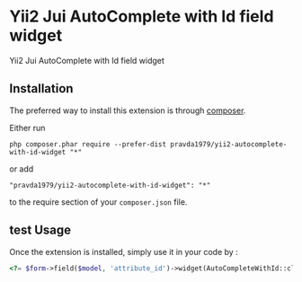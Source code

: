 Yii2 Jui AutoComplete with Id field widget
==========================================
Yii2 Jui AutoComplete with Id field widget

Installation
------------

The preferred way to install this extension is through [composer](http://getcomposer.org/download/).

Either run

```
php composer.phar require --prefer-dist pravda1979/yii2-autocomplete-with-id-widget "*"
```

or add

```
"pravda1979/yii2-autocomplete-with-id-widget": "*"
```

to the require section of your `composer.json` file.

test
Usage
-----

Once the extension is installed, simply use it in your code by  :

```php
<?= $form->field($model, 'attribute_id')->widget(AutoCompleteWithId::className()); ?>```
